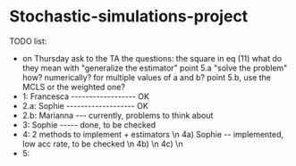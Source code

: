 # Stochastic-simulations-project
TODO list:
- on Thursday ask to the TA the questions:
                  the square in eq (11)
                  what do they mean with "generalize the estimator"
                  point 5.a "solve the problem" how? numerically? for multiple values of a and b?
                  point 5.b, use the MCLS or the weighted one?
- 1: Francesca ------------------ OK
- 2.a: Sophie ------------------- OK
- 2.b: Marianna --- currently, problems to think about
- 3: Sophie ----- done, to be checked
- 4: 2 methods to implement + estimators \n
     4a) Sophie -- implemented, low acc rate, to be checked \n
     4b) \n
     4c) \n
- 5: 

